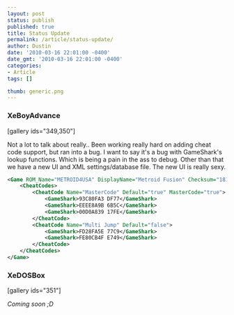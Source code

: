 ```yaml
---
layout: post
status: publish
published: true
title: Status Update
permalink: /article/status-update/
author: Dustin
date: '2010-03-16 22:01:00 -0400'
date_gmt: '2010-03-16 22:01:00 -0400'
categories:
- Article
tags: []

thumb: generic.png
---
```

### XeBoyAdvance

[gallery ids="349,350"]

Not a lot to talk about really.. Been working really hard on adding cheat code
support, but ran into a bug. I want to say it's a bug with GameShark's lookup
functions. Which is being a pain in the ass to debug. Other than that we have a
new UI and XML settings/database file. The new UI is really sexy.

```xml
<Game ROM_Name="METROID4USA" DisplayName="Metroid Fusion" Checksum="1819625372" LastPlayed="0" TimesPlayed="1" Type="GBA" Favorite="true">
    <CheatCodes>
        <CheatCode Name="MasterCode" Default="true" MasterCode="true">
            <GameShark>93C80FA3 DF77</GameShark>
            <GameShark>EEEE8A9B 6B5C</GameShark>
            <GameShark>00D0A839 17FE</GameShark>
        </CheatCode>
        <CheatCode Name="Multi Jump" Default="false">
            <GameShark>FD28FA5E 77C9</GameShark>
            <GameShark>FE80CB4F E749</GameShark>
        </CheatCode>
    </CheatCodes>
</Game>  
```

### XeDOSBox

[gallery ids="351"]

_Coming soon ;D_
